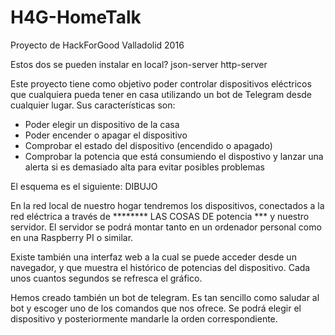 # H4G-HomeTalk
Proyecto de HackForGood Valladolid 2016

Estos dos se pueden instalar en local?
json-server
http-server

Este proyecto tiene como objetivo poder controlar dispositivos eléctricos que cualquiera pueda tener en casa utilizando un bot de
Telegram desde cualquier lugar. Sus características son:
- Poder elegir un dispositivo de la casa
- Poder encender o apagar el dispositivo
- Comprobar el estado del dispositivo (encendido o apagado)
- Comprobar la potencia que está consumiendo el dispostivo y lanzar una alerta si es demasiado alta para evitar posibles problemas

El esquema es el siguiente:
DIBUJO

En la red local de nuestro hogar tendremos los dispositivos, conectados a la red eléctrica a través de ******** LAS COSAS DE potencia ***
y nuestro servidor. El servidor se podrá montar tanto en un ordenador personal como en una Raspberry PI o similar.

Existe también una interfaz web a la cual se puede acceder desde un navegador, y que muestra el histórico de potencias del dispositivo.
Cada unos cuantos segundos se refresca el gráfico. 

Hemos creado también un bot de telegram. Es tan sencillo como saludar al bot y escoger uno de los comandos que nos ofrece.
Se podrá elegir el dispositivo y posteriormente mandarle la orden correspondiente.
